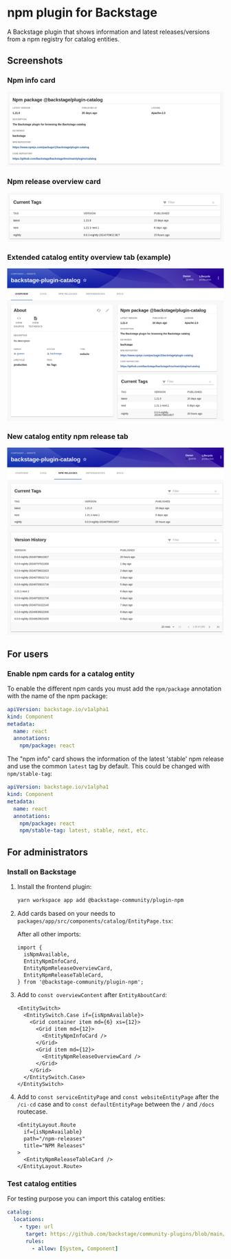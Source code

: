 # npm plugin for Backstage

A Backstage plugin that shows information and latest releases/versions from a npm registry
for catalog entities.

## Screenshots

### Npm info card

![Screenshot](docs/npm-info-card.png)

### Npm release overview card

![Screenshot](docs/npm-release-overview-card.png)

### Extended catalog entity overview tab (example)

![Screenshot](docs/catalog-entity-overview-tab.png)

### New catalog entity npm release tab

![Screenshot](docs/catalog-entity-npm-release-tab.png)

## For users

### Enable npm cards for a catalog entity

To enable the different npm cards you must add the `npm/package` annotation
with the name of the npm package:

```yaml
apiVersion: backstage.io/v1alpha1
kind: Component
metadata:
  name: react
  annotations:
    npm/package: react
```

The "npm info" card shows the information of the latest 'stable' npm release
and use the common `latest` tag by default. This could be changed with `npm/stable-tag`:

```yaml
apiVersion: backstage.io/v1alpha1
kind: Component
metadata:
  name: react
  annotations:
    npm/package: react
    npm/stable-tag: latest, stable, next, etc.
```

## For administrators

### Install on Backstage

1. Install the frontend plugin:

   ```sh
   yarn workspace app add @backstage-community/plugin-npm
   ```

2. Add cards based on your needs to `packages/app/src/components/catalog/EntityPage.tsx`:

   After all other imports:

   ```tsx
   import {
     isNpmAvailable,
     EntityNpmInfoCard,
     EntityNpmReleaseOverviewCard,
     EntityNpmReleaseTableCard,
   } from '@backstage-community/plugin-npm';
   ```

3. Add to `const overviewContent` after `EntityAboutCard`:

   ```tsx
   <EntitySwitch>
     <EntitySwitch.Case if={isNpmAvailable}>
       <Grid container item md={6} xs={12}>
         <Grid item md={12}>
           <EntityNpmInfoCard />
         </Grid>
         <Grid item md={12}>
           <EntityNpmReleaseOverviewCard />
         </Grid>
       </Grid>
     </EntitySwitch.Case>
   </EntitySwitch>
   ```

4. Add to `const serviceEntityPage` and `const websiteEntityPage` after the `/ci-cd` case
   and to `const defaultEntityPage` between the `/` and `/docs` routecase.

   ```tsx
   <EntityLayout.Route
     if={isNpmAvailable}
     path="/npm-releases"
     title="NPM Releases"
   >
     <EntityNpmReleaseTableCard />
   </EntityLayout.Route>
   ```

### Test catalog entities

For testing purpose you can import this catalog entities:

```yaml
catalog:
  locations:
    - type: url
      target: https://github.com/backstage/community-plugins/blob/main/workspaces/npm/examples/entities.yaml
      rules:
        - allow: [System, Component]
```
